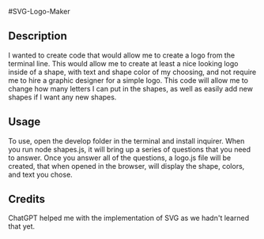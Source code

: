 #SVG-Logo-Maker

## Description
I wanted to create code that would allow me to create a logo from the terminal line. This would allow me to create at least a nice looking logo inside of a shape, with text and shape color of my choosing, and not require me to hire a graphic designer for a simple logo. This code will allow me to change how many letters I can put in the shapes, as well as easily add new shapes if I want any new shapes. 

## Usage
To use, open the develop folder in the terminal and install inquirer. When you run node shapes.js, it will bring up a series of questions that you need to answer. Once you answer all of the questions, a logo.js file will be created, that when opened in the browser, will display the shape, colors, and text you chose.

## Credits
ChatGPT helped me with the implementation of SVG as we hadn't learned that yet.